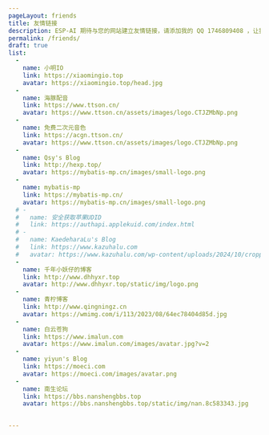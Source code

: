 ```yaml
---
pageLayout: friends
title: 友情链接
description: ESP-AI 期待与您的网站建立友情链接，请添加我的 QQ 1746809408 ，让我们互建友联吧！
permalink: /friends/
draft: true
list:
  -
    name: 小明IO
    link: https://xiaomingio.top
    avatar: https://xiaomingio.top/head.jpg
  -
    name: 海豚配音
    link: https://www.ttson.cn/
    avatar: https://www.ttson.cn/assets/images/logo.CTJZMbNp.png
  -
    name: 免费二次元音色
    link: https://acgn.ttson.cn/
    avatar: https://www.ttson.cn/assets/images/logo.CTJZMbNp.png
  -
    name: Qsy's Blog
    link: http://hexp.top/
    avatar: https://mybatis-mp.cn/images/small-logo.png
  -
    name: mybatis-mp
    link: https://mybatis-mp.cn/
    avatar: https://mybatis-mp.cn/images/small-logo.png
  # -
  #   name: 安全获取苹果UDID
  #   link: https://authapi.applekuid.com/index.html 
  # -
  #   name: KaedeharaLu's Blog
  #   link: https://www.kazuhalu.com
  #   avatar: https://www.kazuhalu.com/wp-content/uploads/2024/10/cropped-%E4%B8%87%E5%8F%B6%E5%A4%B4%E5%83%8F-%E6%9B%B4%E6%B8%85%E6%99%B0.jpg
  -
    name: 千年小妖仔的博客
    link: http://www.dhhyxr.top
    avatar: http://www.dhhyxr.top/static/img/logo.png
  -
    name: 青柠博客
    link: http://www.qingningz.cn
    avatar: https://wmimg.com/i/113/2023/08/64ec78404d85d.jpg
  -
    name: 白云苍狗
    link: https://www.imalun.com
    avatar: https://www.imalun.com/images/avatar.jpg?v=2
  -
    name: yiyun's Blog
    link: https://moeci.com
    avatar: https://moeci.com/images/avatar.png
  -
    name: 南生论坛
    link: https://bbs.nanshengbbs.top 
    avatar: https://bbs.nanshengbbs.top/static/img/nan.8c583343.jpg

    
---
```


 